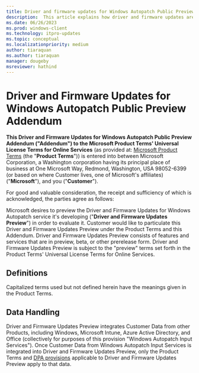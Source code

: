 ```yaml
---
title: Driver and firmware updates for Windows Autopatch Public Preview Addendum
description:  This article explains how driver and firmware updates are managed in Autopatch
ms.date: 06/26/2023 
ms.prod: windows-client
ms.technology: itpro-updates
ms.topic: conceptual
ms.localizationpriority: medium
author: tiaraquan
ms.author: tiaraquan
manager: dougeby
msreviewer: hathind
---
```


# Driver and Firmware Updates for Windows Autopatch Public Preview Addendum

**This Driver and Firmware Updates for Windows Autopatch Public Preview Addendum ("Addendum") to the Microsoft Product Terms' Universal License Terms for Online Services** (as provided at: [Microsoft Product Terms](https://www.microsoft.com/licensing/terms/product/ForOnlineServices/all)  (the "**Product Terms**")) is entered into between Microsoft Corporation, a Washington corporation having its principal place of business at One Microsoft Way, Redmond, Washington, USA 98052-6399 (or based on where Customer lives, one of Microsoft's affiliates) ("**Microsoft**"), and you ("**Customer**").

For good and valuable consideration, the receipt and sufficiency of which is acknowledged, the parties agree as follows:

Microsoft desires to preview the Driver and Firmware Updates for Windows Autopatch service it's developing ("**Driver and Firmware Updates Preview**") in order to evaluate it. Customer would like to particulate this Driver and Firmware Updates Preview under the Product Terms and this Addendum. Driver and Firmware Updates Preview consists of features and services that are in preview, beta, or other prerelease form. Driver and Firmware Updates Preview is subject to the "preview" terms set forth in the Product Terms' Universal License Terms for Online Services.

## Definitions

Capitalized terms used but not defined herein have the meanings given in the Product Terms.

## Data Handling

Driver and Firmware Updates Preview integrates Customer Data from other Products, including Windows, Microsoft Intune, Azure Active Directory, and Office (collectively for purposes of this provision "Windows Autopatch Input Services"). Once Customer Data from Windows Autopatch Input Services is integrated into Driver and Firmware Updates Preview, only the Product Terms and [DPA provisions](https://www.microsoft.com/licensing/terms/product/Glossary/all) applicable to Driver and Firmware Updates Preview apply to that data.
